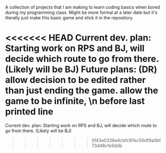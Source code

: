 A collection of projects that I am making to learn coding basics when bored during my programming class.
 Might be more formal at a later date but it's literally just make this basic game and stick it in the repository.
 
<<<<<<< HEAD
 Current dev. plan: Starting work on RPS and BJ, will decide which route to go from there. (Likely will be BJ)
 Future plans: (DR) allow decision to be edited rather than just ending the game. allow the game to be infinite, \n before last printed line
=======
 Current dev. plan: Starting work on RPS and BJ, will decide which route to go from there. (Likely will be BJ)
>>>>>>> 0f43e0336e4cbfc97ec50df9a0bf73d48cfe9ddb
